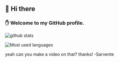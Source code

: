 ## 👋 Hi there

### ✋ Welcome to my GitHub profile.

![github stats](https://readme-stats.clckblog.space/api?username=Eld3rly&show_icons=true&count_private=true&bg_color=45,50D5B7,067D68&title_color=fff&text_color=fff&icon_color=fff&border_radius=10&hide_border=true "Get your lustful cursor away from me!")

![Most used languages](https://readme-stats.clckblog.space/api/top-langs/?username=Eld3rly&layout=compact&hide_border=true&bg_color=00000000&text_color=888 "Most used languages")

yeah can you make a video on that? thanks! -Sarvente

